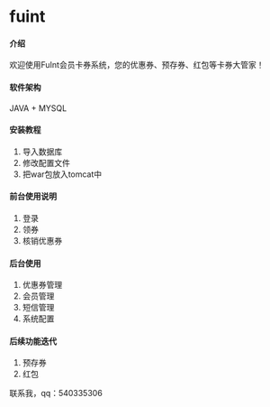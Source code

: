 # fuint

#### 介绍
欢迎使用FuInt会员卡券系统，您的优惠券、预存券、红包等卡券大管家！ 

#### 软件架构
JAVA + MYSQL


#### 安装教程

1.  导入数据库
2.  修改配置文件
3.  把war包放入tomcat中

#### 前台使用说明

1.  登录
2.  领券
3.  核销优惠券

#### 后台使用

1.  优惠券管理
2.  会员管理
3.  短信管理
4.  系统配置


#### 后续功能迭代

1.  预存券
2.  红包

联系我，qq：540335306